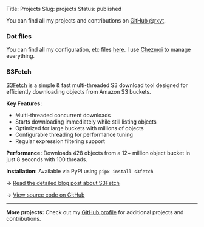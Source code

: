 Title: Projects
Slug: projects
Status: published

You can find all my projects and contributions on [GitHub @rxvt](https://github.com/rxvt).

### Dot files

You can find all my configuration, etc files [here](https://github.com/rxvt/dotfiles). I use [Chezmoi](https://chezmoi.io) to manage everything.

### S3Fetch

[S3Fetch](https://github.com/rxvt/s3fetch) is a simple & fast multi-threaded S3 download tool designed for efficiently downloading objects from Amazon S3 buckets.

**Key Features:**
- Multi-threaded concurrent downloads
- Starts downloading immediately while still listing objects
- Optimized for large buckets with millions of objects
- Configurable threading for performance tuning
- Regular expression filtering support

**Performance:** Downloads 428 objects from a 12+ million object bucket in just 8 seconds with 100 threads.

**Installation:** Available via PyPI using `pipx install s3fetch`

→ [Read the detailed blog post about S3Fetch](/introducing-s3fetch.html)

→ [View source code on GitHub](https://github.com/rxvt/s3fetch)

---

**More projects:** Check out my [GitHub profile](https://github.com/rxvt) for additional projects and contributions.
